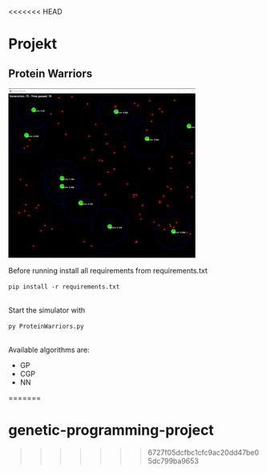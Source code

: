 <<<<<<< HEAD
# Projekt

## Protein Warriors

![](/protein_warriors.gif)

Before running install all requirements from requirements.txt

``` pip install -r requirements.txt ```

\
Start the simulator with

``` py ProteinWarriors.py ```

\
Available algorithms are: 
- GP 
- CGP
- NN 

=======
# genetic-programming-project
>>>>>>> 6727f05dcfbc1cfc9ac20dd47be05dc799ba9653
